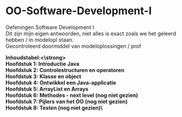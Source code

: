 # OO-Software-Development-I
Oefeningen Software Development I\
Dit zijn mijn eigen antwoorden, niet alles is exact zoals we het geleerd hebben / in modelopl staan.\
Gecontroleerd doormiddel van modeloplossingen / prof

<strong>Inhoudstabel:<\strong>\
Hoofdstuk 1: Introductie Java\
Hoofdstuk 2: Controlestructuren en operatoren\
Hoofdstuk 3: Klasse en object\
Hoofdstuk 4: Ontwikkel een Java-applicatie\
Hoofdstuk 5: ArrayList en Arrays\
Hoofdstuk 6: Methodes - next level (nog niet gezien)\
Hoofdstuk 7: Pijlers van het OO (nog niet gezien)\
Hoofdstuk 8: Testen (nog niet gezien)\
